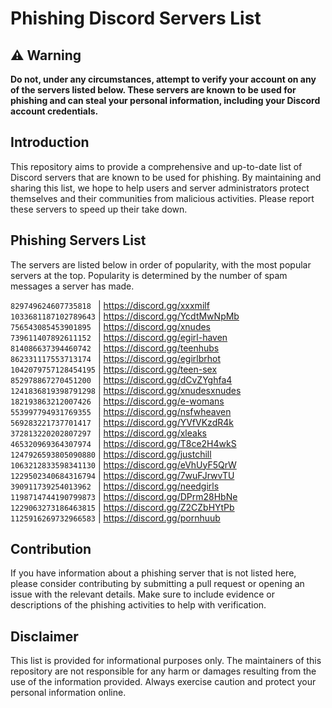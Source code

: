 # Phishing Discord Servers List

## ⚠️ Warning

**Do not, under any circumstances, attempt to verify your account on any of the servers listed below. These servers are known to be used for phishing and can steal your personal information, including your Discord account credentials.**

## Introduction

This repository aims to provide a comprehensive and up-to-date list of Discord servers that are known to be used for phishing. By maintaining and sharing this list, we hope to help users and server administrators protect themselves and their communities from malicious activities. Please report these servers to speed up their take down.

## Phishing Servers List

The servers are listed below in order of popularity, with the most popular servers at the top. Popularity is determined by the number of spam messages a server has made.

`829749624607735818 ` | https://discord.gg/xxxmilf  
`1033681187102789643` | https://discord.gg/YcdtMwNpMb  
`756543085453901895 ` | https://discord.gg/xnudes  
`739611407892611152 ` | https://discord.gg/egirl-haven  
`814086637394460742 ` | https://discord.gg/teenhubs  
`862331117553713174 ` | https://discord.gg/egirlbrhot  
`1042079757128454195` | https://discord.gg/teen-sex  
`852978867270451200 ` | https://discord.gg/dCvZYghfa4  
`1241836819398791298` | https://discord.gg/xnudesxnudes  
`182193863212007426 ` | https://discord.gg/e-womans  
`553997794931769355 ` | https://discord.gg/nsfwheaven  
`569283221737701417 ` | https://discord.gg/YVfVKzdR4k  
`372813220202807297 ` | https://discord.gg/xleaks  
`465320969364307974 ` | https://discord.gg/T8ce2H4wkS  
`1247926593805090880` | https://discord.gg/justchill  
`1063212833598341130` | https://discord.gg/eVhUyF5QrW  
`1229502340684316794` | https://discord.gg/7wuFJrwvTU  
`390911739254013962 ` | https://discord.gg/needgirls  
`1198714744190799873` | https://discord.gg/DPrm28HbNe  
`1229063273186463815` | https://discord.gg/Z2CZbHYtPb  
`1125916269732966583` | https://discord.gg/pornhuub  

## Contribution

If you have information about a phishing server that is not listed here, please consider contributing by submitting a pull request or opening an issue with the relevant details. Make sure to include evidence or descriptions of the phishing activities to help with verification.

## Disclaimer

This list is provided for informational purposes only. The maintainers of this repository are not responsible for any harm or damages resulting from the use of the information provided. Always exercise caution and protect your personal information online.
